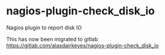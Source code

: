 # nagios-plugin-check_disk_io

Nagios plugin to report disk IO

This has now been migrated to gitlab https://gitlab.com/alasdairkeyes/nagios-plugin-check_disk_io
